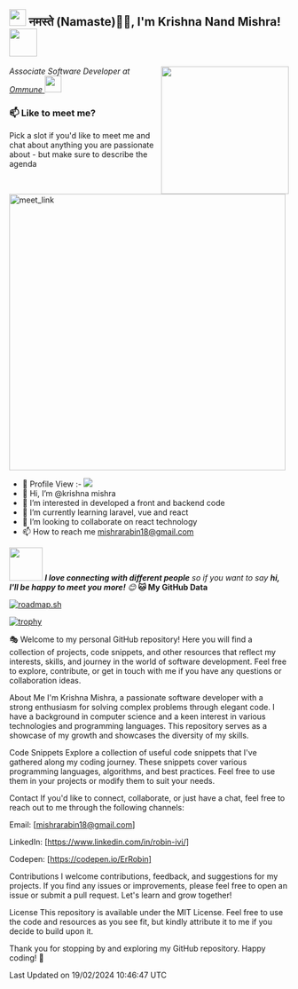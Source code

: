 <h2><img src="https://emojis.slackmojis.com/emojis/images/1531849430/4246/blob-sunglasses.gif?1531849430" width="30"/> नमस्ते (Namaste)🙏🏻, I'm Krishna Nand Mishra! <img src="https://media.giphy.com/media/12oufCB0MyZ1Go/giphy.gif" width="50"></h2>
<img align='right' src="https://media.giphy.com/media/M9gbBd9nbDrOTu1Mqx/giphy.gif" width="230">
<p><em>Associate Software Developer at <a href="https://www.ommune.com/">Ommune
</a><img src="https://media.giphy.com/media/WUlplcMpOCEmTGBtBW/giphy.gif" width="30">
</em></p> 
  
### 📫 Like to meet me?

Pick a slot if you'd like to meet me and chat about anything you are passionate about - but make sure to describe the agenda

<a href="mailto:mishrarabin18@gmail.com" target="_blank"><img width="498" alt="meet_link" src="https://user-images.githubusercontent.com/15426564/144297439-f530f383-e73e-41e0-9914-a9b7d3f432e5.png"></a>


- 👀 Profile View :-  ![](https://komarev.com/ghpvc/?username=robin-ivi)
- 👋 Hi, I’m @krishna mishra
- 👀 I’m interested in developed a front and backend code
- 🌱 I’m currently learning laravel, vue and react
- 💞️ I’m looking to collaborate on react technology
- 📫 How to reach me mishrarabin18@gmail.com
  
<img src="https://media.giphy.com/media/LnQjpWaON8nhr21vNW/giphy.gif" width="60"> <em><b>I love connecting with different people</b> so if you want to say <b>hi, I'll be happy to meet you more!</b> 😊</em>
**🐱 My GitHub Data** 

[![roadmap.sh](https://roadmap.sh/card/tall/65799ebc5145316d25f9978f?variant=dark)](https://roadmap.sh)

[![trophy](https://github-profile-trophy.vercel.app/?username=robin-ivi&theme=onedark)](https://github.com/robin-ivi/github-profile-trophy)


<!---
krishna-ommune/krishna-ommune is a ✨ special ✨ repository because its `README.md` (this file) appears on your GitHub profile.
You can click the Preview link to take a look at your changes.
--->
🎭
Welcome to my personal GitHub repository! Here you will find a collection of projects, code snippets, and other resources that reflect my interests, skills, and journey in the world of software development. Feel free to explore, contribute, or get in touch with me if you have any questions or collaboration ideas.

About Me
I'm Krishna Mishra, a passionate software developer with a strong enthusiasm for solving complex problems through elegant code. I have a background in computer science and a keen interest in various technologies and programming languages. This repository serves as a showcase of my growth and showcases the diversity of my skills.

Code Snippets
Explore a collection of useful code snippets that I've gathered along my coding journey. These snippets cover various programming languages, algorithms, and best practices. Feel free to use them in your projects or modify them to suit your needs.

Contact
If you'd like to connect, collaborate, or just have a chat, feel free to reach out to me through the following channels:

Email: [mishrarabin18@gmail.com]

LinkedIn: [https://www.linkedin.com/in/robin-ivi/]

Codepen: [https://codepen.io/ErRobin]

Contributions
I welcome contributions, feedback, and suggestions for my projects. If you find any issues or improvements, please feel free to open an issue or submit a pull request. Let's learn and grow together!

License
This repository is available under the MIT License. Feel free to use the code and resources as you see fit, but kindly attribute it to me if you decide to build upon it.

Thank you for stopping by and exploring my GitHub repository. Happy coding! 🚀


Last Updated on 19/02/2024 10:46:47 UTC
